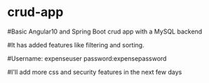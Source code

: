 
# crud-app
#Basic Angular10 and Spring Boot crud app with a MySQL backend

#It has added features like filtering and sorting.

#Username: expenseuser password:expensepassword

#I'll add more css and security features in the next few days
